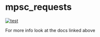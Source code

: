 mpsc\_requests
=============

[![test](https://docs.rs/mpsc_requests/badge.svg)](https://docs.rs/mpsc_requests/latest/mpsc_requests/)

For more info look at the docs linked above
